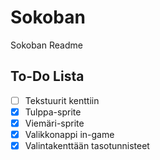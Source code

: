 # Sokoban

Sokoban Readme

## To-Do Lista
- [ ] Tekstuurit kenttiin
- [X] Tulppa-sprite
- [X] Viemäri-sprite
- [X] Valikkonappi in-game
- [X] Valintakenttään tasotunnisteet
